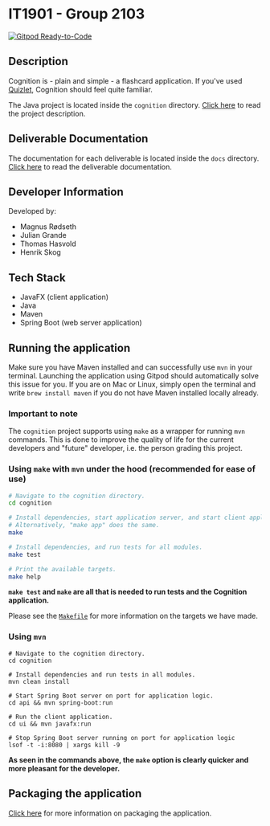 # IT1901 - Group 2103

[![Gitpod Ready-to-Code](https://img.shields.io/badge/Gitpod-Ready--to--Code-blue?logo=gitpod)](https://gitpod.stud.ntnu.no/#https://gitlab.stud.idi.ntnu.no/it1901/groups-2021/gr2103/gr2103)

## Description

Cognition is - plain and simple - a flashcard application. If you've used [Quizlet](https://quizlet.com/), Cognition
should feel quite familiar.

The Java project is located inside the `cognition` directory. [Click here](./cognition/README.md)
to read the project description.

## Deliverable Documentation

The documentation for each deliverable is located inside the `docs` directory. [Click here](./docs) to read the deliverable documentation.

## Developer Information

Developed by:

- Magnus Rødseth
- Julian Grande
- Thomas Hasvold
- Henrik Skog

## Tech Stack

- JavaFX (client application)
- Java
- Maven
- Spring Boot (web server application)

## Running the application

Make sure you have Maven installed and can successfully use `mvn` in your terminal. Launching the application using Gitpod should automatically solve this issue for you. If you are on Mac or Linux, simply open the terminal and write `brew install maven` if you do not have Maven installed locally already.

### Important to note

The `cognition` project supports using `make` as a wrapper for running `mvn` commands. This is done to improve the quality of life for the current developers and "future" developer, i.e. the person grading this project.

### Using `make` with `mvn` under the hood **(recommended for ease of use)**

```sh
# Navigate to the cognition directory.
cd cognition

# Install dependencies, start application server, and start client application.
# Alternatively, "make app" does the same.
make

# Install dependencies, and run tests for all modules.
make test

# Print the available targets.
make help
```

**`make test` and `make` are all that is needed to run tests and the Cognition application.**

Please see the [`Makefile`](./cognition/Makefile) for more information on the targets we have made.

### Using `mvn`

```shell
# Navigate to the cognition directory.
cd cognition

# Install dependencies and run tests in all modules.
mvn clean install

# Start Spring Boot server on port for application logic.
cd api && mvn spring-boot:run

# Run the client application.
cd ui && mvn javafx:run

# Stop Spring Boot server running on port for application logic
lsof -t -i:8080 | xargs kill -9
```

**As seen in the commands above, the `make` option is clearly quicker and more pleasant for the developer.**

## Packaging the application

[Click here](./cognition/README.md) for more information on packaging the application.
